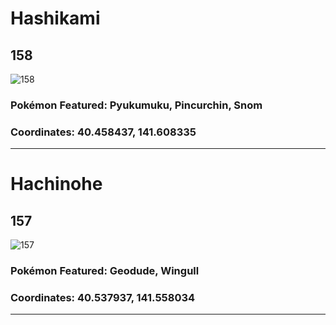 # Hashikami
## 158
![158](https://local.pokemon.jp/img/p/manhole/1723f48f98735fe88693db2547152835_l.png "158")
### Pokémon Featured: Pyukumuku, Pincurchin, Snom
### Coordinates: 40.458437, 141.608335
---
# Hachinohe
## 157
![157](https://local.pokemon.jp/img/p/manhole/980e5418dbdef7582b162d577ad77cf7_l.png "157")
### Pokémon Featured: Geodude, Wingull
### Coordinates: 40.537937, 141.558034
---